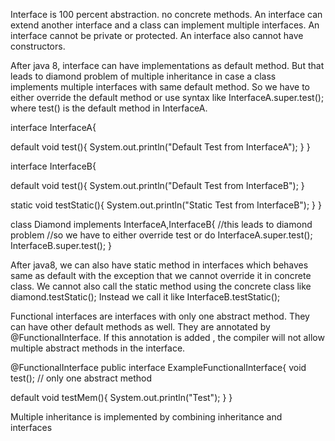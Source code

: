 Interface is 100 percent abstraction. no concrete methods.
An interface can extend another interface and a class can implement multiple interfaces.
An interface cannot be private or protected. An interface also cannot have constructors.

After java 8, interface can have implementations as default method.
But that leads to diamond problem of multiple inheritance in case a class implements multiple interfaces with same default method.
So we have to either override the default method or use syntax like InterfaceA.super.test();
where test() is the default method in InterfaceA.

interface InterfaceA{

  default void test(){
    System.out.println("Default Test from InterfaceA");
  }
}

interface InterfaceB{

  default void test(){
    System.out.println("Default Test from InterfaceB");
  }

  static void testStatic(){
    System.out.println("Static Test from InterfaceB");
  }
}

class Diamond implements InterfaceA,InterfaceB{
  //this leads to diamond problem
  //so we have to either override test or do
  InterfaceA.super.test();
  InterfaceB.super.test();
}

After java8, we can also have static method in interfaces which behaves same as default with the exception that we cannot override it in concrete class. We cannot also call the static method using the concrete class like diamond.testStatic(); Instead we call it like InterfaceB.testStatic();

Functional interfaces are interfaces with only one abstract method. They can have other default methods as well. They are annotated by @FunctionalInterface. If this annotation is added , the compiler will not allow multiple abstract methods in the interface.

@FunctionalInterface
public interface ExampleFunctionalInterface{
  void test(); // only one abstract method

  default void testMem(){
    System.out.println("Test");
  }
}

Multiple inheritance is implemented by combining inheritance and interfaces